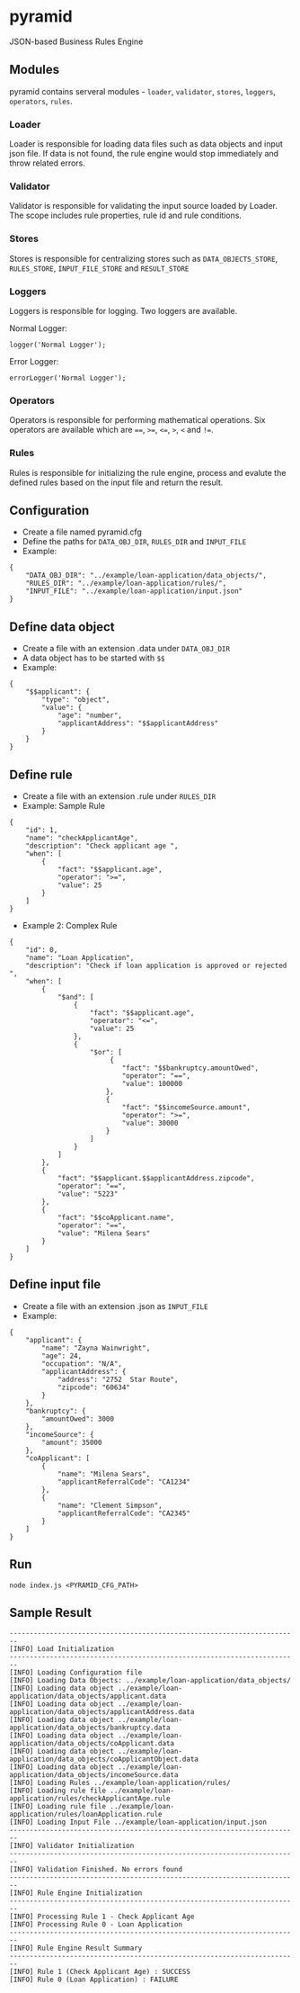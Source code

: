 # pyramid
JSON-based Business Rules Engine

## Modules
pyramid contains serveral modules - ``loader``, `validator`, `stores`, `loggers`, `operators`, `rules`. 

### Loader
Loader is responsible for loading data files such as data objects and input json file. If data is not found, the rule engine would stop immediately and throw related errors.

### Validator 
Validator is responsible for validating the input source loaded by Loader. The scope includes rule properties, rule id and rule conditions.

### Stores
Stores is responsible for centralizing stores such as ``DATA_OBJECTS_STORE``, ``RULES_STORE``, ``INPUT_FILE_STORE`` and ``RESULT_STORE``

### Loggers
Loggers is responsible for logging. Two loggers are available. 

Normal Logger: 
````
logger('Normal Logger');
````

Error Logger: 
````
errorLogger('Normal Logger');
````

### Operators 
Operators is responsible for performing mathematical operations. Six operators are available which are ``==``, ``>=``, ``<=``, ``>``, ``<`` and ``!=``. 

### Rules
Rules is responsible for initializing the rule engine, process and evalute the defined rules based on the input file and return the result.

## Configuration

- Create a file named pyramid.cfg 
- Define the paths for `DATA_OBJ_DIR`, `RULES_DIR` and `INPUT_FILE`
- Example:
````
{
    "DATA_OBJ_DIR": "../example/loan-application/data_objects/",
    "RULES_DIR": "../example/loan-application/rules/",
    "INPUT_FILE": "../example/loan-application/input.json"
}
````

## Define data object
- Create a file with an extension .data under `DATA_OBJ_DIR`
- A data object has to be started with `$$`
- Example:
````
{
    "$$applicant": {
        "type": "object",
        "value": {
            "age": "number",
            "applicantAddress": "$$applicantAddress"
        }
    }
}
````

## Define rule 
- Create a file with an extension .rule under `RULES_DIR`
- Example: Sample Rule
````
{
    "id": 1,
    "name": "checkApplicantAge",
    "description": "Check applicant age ",
    "when": [
        {
            "fact": "$$applicant.age",
            "operator": ">=",
            "value": 25
        }
    ]
}
````
- Example 2: Complex Rule
````
{
    "id": 0,
    "name": "Loan Application",
    "description": "Check if loan application is approved or rejected ",
    "when": [
        {
            "$and": [
                {
                    "fact": "$$applicant.age",
                    "operator": "<=",
                    "value": 25
                },
                {
                    "$or": [
                         {
                            "fact": "$$bankruptcy.amountOwed",
                            "operator": "==",
                            "value": 100000
                        },
                        {
                            "fact": "$$incomeSource.amount",
                            "operator": ">=",
                            "value": 30000
                        }
                    ]
                }
            ]
        },
        {
            "fact": "$$applicant.$$applicantAddress.zipcode",
            "operator": "==",
            "value": "5223"
        },
        {
            "fact": "$$coApplicant.name",
            "operator": "==",
            "value": "Milena Sears"
        }
    ]
}
````

## Define input file 
- Create a file with an extension .json as `INPUT_FILE`
- Example:
````
{
    "applicant": {
        "name": "Zayna Wainwright",
        "age": 24,
        "occupation": "N/A",
        "applicantAddress": {
            "address": "2752  Star Route",
            "zipcode": "60634"
        }
    }, 
    "bankruptcy": {
        "amountOwed": 3000
    },
    "incomeSource": {
        "amount": 35000
    },
    "coApplicant": [
        {
            "name": "Milena Sears",
            "applicantReferralCode": "CA1234"
        },
        {
            "name": "Clement Simpson",
            "applicantReferralCode": "CA2345"
        }
    ]
}
````

## Run
````
node index.js <PYRAMID_CFG_PATH>
````

## Sample Result
````
------------------------------------------------------------------------
[INFO] Load Initialization
------------------------------------------------------------------------
[INFO] Loading Configuration file
[INFO] Loading Data Objects: ../example/loan-application/data_objects/
[INFO] Loading data object ../example/loan-application/data_objects/applicant.data
[INFO] Loading data object ../example/loan-application/data_objects/applicantAddress.data
[INFO] Loading data object ../example/loan-application/data_objects/bankruptcy.data
[INFO] Loading data object ../example/loan-application/data_objects/coApplicant.data
[INFO] Loading data object ../example/loan-application/data_objects/coApplicantObject.data
[INFO] Loading data object ../example/loan-application/data_objects/incomeSource.data
[INFO] Loading Rules ../example/loan-application/rules/
[INFO] Loading rule file ../example/loan-application/rules/checkApplicantAge.rule
[INFO] Loading rule file ../example/loan-application/rules/loanApplication.rule
[INFO] Loading Input File ../example/loan-application/input.json
------------------------------------------------------------------------
[INFO] Validator Initialization
------------------------------------------------------------------------
[INFO] Validation Finished. No errors found
------------------------------------------------------------------------
[INFO] Rule Engine Initialization
------------------------------------------------------------------------
[INFO] Processing Rule 1 - Check Applicant Age
[INFO] Processing Rule 0 - Loan Application
------------------------------------------------------------------------
[INFO] Rule Engine Result Summary
------------------------------------------------------------------------
[INFO] Rule 1 (Check Applicant Age) : SUCCESS
[INFO] Rule 0 (Loan Application) : FAILURE
````